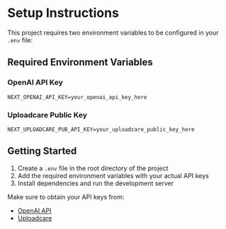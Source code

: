 # Setup Instructions

This project requires two environment variables to be configured in your `.env` file:

## Required Environment Variables

### OpenAI API Key
```
NEXT_OPENAI_API_KEY=your_openai_api_key_here
```

### Uploadcare Public Key
```
NEXT_UPLOADCARE_PUB_API_KEY=your_uploadcare_public_key_here
```

## Getting Started

1. Create a `.env` file in the root directory of the project
2. Add the required environment variables with your actual API keys
3. Install dependencies and run the development server

Make sure to obtain your API keys from:
- [OpenAI API](https://platform.openai.com/api-keys)
- [Uploadcare](https://uploadcare.com/)


